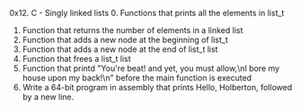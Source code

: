 0x12. C - Singly linked lists
0. Functions that prints all the elements in list_t
1. Function that returns the number of elements in a linked list
2. Function that adds a new node at the beginning of list_t
3. Function that adds a new node at the end of list_t list
4. Function that frees a list_t list
5. Function that printd "You're beat! and yet, you must allow,\nI bore my house upon my back!\n" before the main function is executed
6. Write a 64-bit program in assembly that prints Hello, Holberton, followed by a new line.
